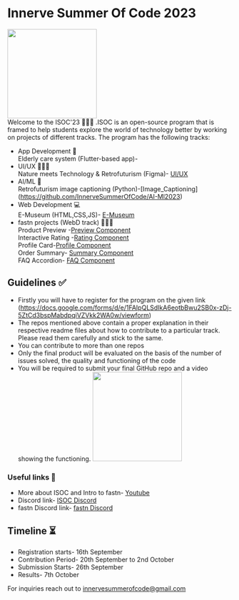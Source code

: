 # Innerve Summer Of Code 2023
<img src="https://giphy.com/stickers/ghost-spooky-spoopy-j44PPXtxqmlCCfLUbk" width="200"/><br/>
Welcome to the ISOC'23 🎉🎉🎉 .ISOC is an open-source program that is framed to help students explore the world of technology better by working on projects of different tracks. The program has the following tracks:<br/>
- App Development 📱<br/>
  Elderly care system (Flutter-based app)-<br/>
- UI/UX 👩🏻‍🎨<br/>
  Nature meets Technology & Retrofuturism (Figma)- [UI/UX](https://github.com/InnerveSummerOfCode/UI-UX2023)<br/>
- AI/ML 🤖<br/>
  Retrofuturism image captioning (Python)-[Image_Captioning] (https://github.com/InnerveSummerOfCode/AI-Ml2023)<br/>
- Web Development 💻<br/>
  E-Museum (HTML,CSS,JS)- [E-Museum](https://github.com/InnerveSummerOfCode/ISOC-23-WEBD)<br/>
- fastn projects (WebD track) 🧑🏻‍💻<br/>
  Product Preview -[Preview Component](https://github.com/InnerveSummerOfCode/product-preview-card-component)<br/>
  Interactive Rating -[Rating Component](https://github.com/InnerveSummerOfCode/interactive-rating-component)<br/>
  Profile Card-[Profile Component](https://github.com/InnerveSummerOfCode/profile-card-component)<br/>
  Order Summary- [Summary Component](https://github.com/InnerveSummerOfCode/order-summary-component)<br/>
  FAQ Accordion- [FAQ Component](https://github.com/InnerveSummerOfCode/faq-accordion-card)<br/>


  
## Guidelines ✅
- Firstly you will have to register for the program on the given link (https://docs.google.com/forms/d/e/1FAIpQLSdIkA6eotbBwu2SB0x-zDj-5ZtCd3bspMabdpqiVZVkk2WA0w/viewform)<br/>
- The repos mentioned above contain a proper explanation in their respective readme files about how to contribute to a particular track. Please read them carefully and stick to the same.<br/>
- You can contribute to more than one repos<br/>
- Only the final product will be evaluated on the basis of the number of issues solved, the quality and functioning of the code<br/>
- You will be required to submit your final GitHub repo and a video showing the functioning. <img src="https://giphy.com/stickers/code-creating-rockd-hqU2KkjW5bE2v2Z7Q2" width="200"/>


### Useful links 🔗

- More about ISOC and Intro to fastn- [Youtube](https://www.youtube.com/watch?v=_u3fcOb5CcA)<br/>
- Discord link- [ISOC Discord](https://discord.gg/vXwBDzba)<br/>
- fastn Discord link- [fastn Discord](https://discord.gg/5fbzyPCK)<br/>

## Timeline ⏳
- Registration starts- 16th September<br/>
- Contribution Period- 20th September to 2nd October<br/>
- Submission Starts- 26th September<br/>
- Results- 7th October<br/>

For inquiries reach out to innervesummerofcode@gmail.com

